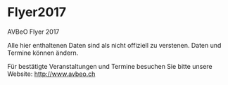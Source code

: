 # Flyer2017
AVBeO Flyer 2017

Alle hier enthaltenen Daten sind als nicht offiziell zu verstenen.
Daten und Termine können ändern.

Für bestätigte Veranstaltungen und Termine besuchen Sie bitte unsere Website:
http://www.avbeo.ch
